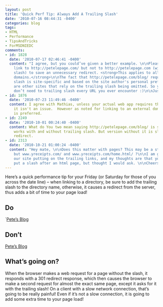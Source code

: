 ```yaml
---
layout: post
title: 'Quick Perf Tip: Always Add A Trailing Slash'
date: '2010-07-16 08:44:31 -0400'
categories: blog
tags:
- HTML
- Performance
- TipsAndTricks
- ForMSDNIEDC
comments:
- id: 1828
  date: '2010-07-17 02:46:41 -0400'
  content: "I agree, but you could’ve given a better example. \n\nPlease, <strong>do</strong>
    link to http://petelepage.com/ but not to http://petelepage.com (without trailing
    slash) to save an unnecessary redirect. <strong>This applies to all sites and
    domains.</strong>\n\nThe fact that http://petelepage.com/blog/ requires a trailing
    slash is site-specific and based on the site author's personal preference. There
    are other sites that rely on the trailing slash being omitted. So you certainly
    don’t need to trailing slash every URL you ever encounter :)\n\nJust my € 0.02."
- id: 1876
  date: '2010-07-23 11:49:46 -0400'
  content: I agree with Mathias, unless your actual web app requires the slash delimiter
    it isn't an issue.  However as noted for linking to an external domain, the slash
    is preferred.
- id: 2249
  date: '2010-10-01 00:24:40 -0400'
  content: What do You two mean saying http://petelepage.com/blog/ is site specific?  It
    works with and without trailing slash. But version without it is slower and users
    redirect.
- id: 2313
  date: '2010-10-21 01:00:24 -0400'
  content: "Hey mate, \n\nDoes this matter with pages? This may be a stupid question,
    but www.yreceipts.com/ and www.yreceipts.com/home.html/ ?\n\nI am going through
    our site putting on the trailing links, and my thoughts are that you would not
    put a slash after an html page, but thought I would ask. \n\nCheers\nSCott"
---
```

Here’s a quick performance tip for your Friday (or Saturday for those of you across the date line) – when linking to a directory, be sure to add the trailing slash to the directory name, otherwise, it causes a redirect from the server, thus adds a bit of time to your page load!

## <span class="text-success">Do</span>

`[Pete’s Blog](”http://petelepage.com/blog/”)

## <span class="text-danger">Don’t</span>

[Pete’s Blog](”http://petelepage.com/blog”)

## What’s going on?

When the browser makes a web request for a page without the slash, it responds with a 301 redirect response, which then causes the browser to make a second request for almost the exact same page, except it asks for it with the trailing slash! On a client with a slow network connection, that’s going to be really painful! Even if it’s not a slow connection, it is going to add some extra time to your page load!